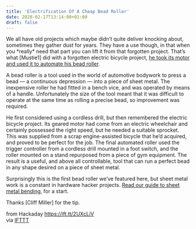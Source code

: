 ```yaml
---
title: 'Electrification Of A Cheap Bead Roller'
date: 2020-02-17T13:14:00+01:00
draft: false
---
```


We all have old projects which maybe didn’t quite deliver knocking about, sometimes they gather dust for years. They have a use though, in that when you \*really\* need that part you can lift it from that forgotten project. That’s what \[Mustie1\] did with a forgotten electric bicycle project, [he took its motor and used it to automate his bead roller](https://www.youtube.com/watch?v=kANvNkBwfnU).

A bead roller is a tool used in the world of automotive bodywork to press a bead — a continuous depression — into a piece of sheet metal. The inexpensive roller he had fitted in a bench vice, and was operated by means of a handle. Unfortunately the size of the tool meant that it was difficult to operate at the same time as rolling a precise bead, so improvement was required.

He first considered using a cordless drill, but then remembered the electric bicycle project. Its geared motor had come from an electric wheelchair and certainly possessed the right speed, but he needed a suitable sprocket. This was supplied from a scrap engine-assisted bicycle that he’d acquired, and proved to be perfect for the job. The final automated roller used the trigger controller from a cordless drill mounted in a foot switch, and the roller mounted on a stand repurposed from a piece of gym equipment. The result is a useful, and above all controllable, tool that can run a perfect bead in any shape desired on a piece of sheet metal.

Surprisingly this is the first bead roller we’ve featured here, but sheet metal work is a constant in hardware hacker projects. [Read our guide to sheet metal bending](https://hackaday.com/2016/05/18/the-art-and-science-of-bending-sheet-metal/), for a start.

Thanks \[Cliff Miller\] for the tip.

  
  
from Hackaday https://ift.tt/2UXcLiV  
via [IFTTT](https://ifttt.com/?ref=da&site=blogger)